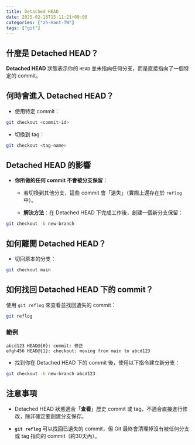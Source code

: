 ```yaml
---
title: Detached HEAD
date: 2025-02-18T15:11:21+09:00
categories: ["zh-Hant-TW"]
tags: ["git"]
---
```


## 什麼是 Detached HEAD？

**Detached HEAD** 狀態表示你的 `HEAD` 並未指向任何分支，而是直接指向了一個特定的 commit。

## 何時會進入 Detached HEAD？

- 使用特定 commit：

```bash
git checkout <commit-id>
```

- 切換到 tag：

```bash
git checkout <tag-name>
```

## Detached HEAD 的影響

- **你所做的任何 commit 不會被分支保留**：
  
  - 若切換到其他分支，這些 commit 會「遺失」（實際上還存在於 `reflog` 中）。
  
  - **解決方法**：在 Detached HEAD 下完成工作後，創建一個新分支保留：

```bash  
git checkout -b new-branch
```

## 如何離開 Detached HEAD？

- 切回原本的分支：

```bash
git checkout main
```

## 如何找回 Detached HEAD 下的 commit？

使用 `git reflog` 來查看並找回遺失的 commit：

```bash
git reflog
```

### 範例

```plaintext
abcd123 HEAD@{0}: commit: 修正
efgh456 HEAD@{1}: checkout: moving from main to abcd123
```

- 找到你在 Detached HEAD 下的 commit 後，使用以下指令建立新分支：

```bash
git checkout -b new-branch abcd123
```

## 注意事項

- Detached HEAD 狀態適合「**查看**」歷史 commit 或 tag，不適合直接進行修改，除非確定要創建分支保存。

- **`git reflog`** 可以找回已遺失的 commit，但 Git 最終會清理掉沒有被任何分支或 tag 指向的 commit（約30天內）。
